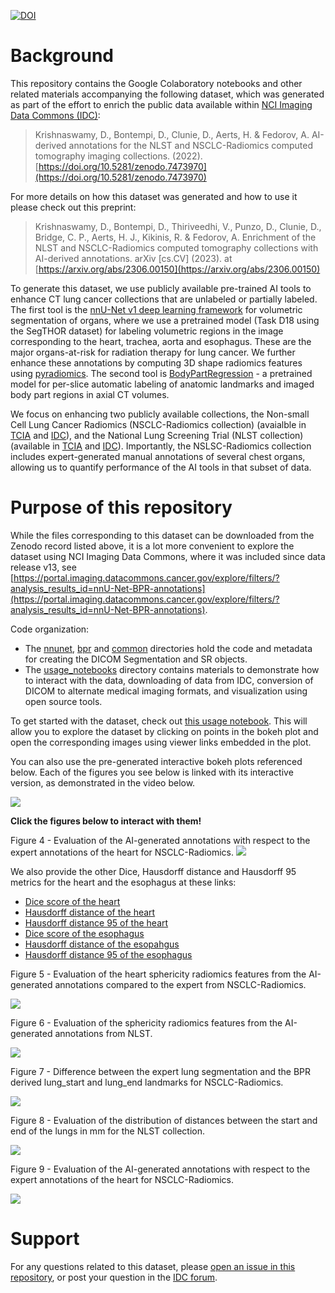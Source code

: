 [![DOI](https://zenodo.org/badge/doi/10.5281/zenodo.10055575.svg)](http://dx.doi.org/10.5281/zenodo.10055575)

# Background

This repository contains the Google Colaboratory notebooks and other related materials accompanying the following dataset, which was generated as part of the effort to enrich the public data available within [NCI Imaging Data Commons (IDC)](https://imaging.datacommons.cancer.gov/):

> Krishnaswamy, D., Bontempi, D., Clunie, D., Aerts, H. & Fedorov, A. AI-derived annotations for the NLST and NSCLC-Radiomics computed tomography imaging collections. (2022). [https://doi.org/10.5281/zenodo.7473970](https://doi.org/10.5281/zenodo.7473970)

For more details on how this dataset was generated and how to use it please check out this preprint:

> Krishnaswamy, D., Bontempi, D., Thiriveedhi, V., Punzo, D., Clunie, D., Bridge, C. P., Aerts, H. J., Kikinis, R. & Fedorov, A. Enrichment of the NLST and NSCLC-Radiomics computed tomography collections with AI-derived annotations. arXiv [cs.CV] (2023). at [https://arxiv.org/abs/2306.00150](https://arxiv.org/abs/2306.00150)

To generate this dataset, we use publicly available pre-trained AI tools to enhance CT lung cancer collections that are unlabeled or partially labeled. The first tool is the [nnU-Net v1 deep learning framework](https://github.com/MIC-DKFZ/nnUNet/tree/nnunetv1) for volumetric segmentation of organs, where we use a pretrained model (Task D18 using the SegTHOR dataset) for labeling volumetric regions in the image corresponding to the heart, trachea, aorta and esophagus. These are the major organs-at-risk for radiation therapy for lung cancer. We further enhance these annotations by computing 3D shape radiomics features using [pyradiomics](https://github.com/AIM-Harvard/pyradiomics). The second tool is [BodyPartRegression](https://github.com/MIC-DKFZ/BodyPartRegression) - a pretrained model for per-slice automatic labeling of anatomic landmarks and imaged body part regions in axial CT volumes. 

We focus on enhancing two publicly available collections, the Non-small Cell Lung Cancer Radiomics (NSCLC-Radiomics collection) (avaialble in [TCIA](https://wiki.cancerimagingarchive.net/display/Public/NSCLC-Radiomics) and [IDC](https://portal.imaging.datacommons.cancer.gov/explore/filters/?collection_id=Community&collection_id=nsclc_radiomics)), and the National Lung Screening Trial (NLST collection) (available in [TCIA](https://wiki.cancerimagingarchive.net/display/NLST/National+Lung+Screening+Trial) and [IDC](https://portal.imaging.datacommons.cancer.gov/explore/filters/?collection_id=Community&collection_id=nlst)). Importantly, the NSLSC-Radiomics collection includes expert-generated manual annotations of several chest organs, allowing us to quantify performance of the AI tools in that subset of data.

# Purpose of this repository

While the files corresponding to this dataset can be downloaded from the Zenodo record listed above, it is a lot more convenient to explore the dataset using NCI Imaging Data Commons, where it was included since data release v13, see [https://portal.imaging.datacommons.cancer.gov/explore/filters/?analysis_results_id=nnU-Net-BPR-annotations](https://portal.imaging.datacommons.cancer.gov/explore/filters/?analysis_results_id=nnU-Net-BPR-annotations). 

Code organization: 

- The [nnunet](https://github.com/ImagingDataCommons/nnU-Net-BPR-annotations/tree/main/nnunet), [bpr](https://github.com/ImagingDataCommons/nnU-Net-BPR-annotations/tree/main/bpr) and [common](https://github.com/ImagingDataCommons/nnU-Net-BPR-annotations/tree/main/common/queries) directories hold the code and metadata for creating the DICOM Segmentation and SR objects. 
- The [usage_notebooks](https://github.com/ImagingDataCommons/nnU-Net-BPR-annotations/tree/main/usage_notebooks) directory contains materials to demonstrate how to interact with the data, downloading of data from IDC, conversion of DICOM to alternate medical imaging formats, and visualization using open source tools. 

To get started with the dataset, check out [this usage notebook](https://nbviewer.org/github/ImagingDataCommons/nnU-Net-BPR-annotations/blob/main/usage_notebooks/scientific_data_paper_usage_notes.ipynb). This will allow you to explore the dataset by clicking on points in the bokeh plot and open the corresponding images using viewer links embedded in the plot. 

You can also use the pre-generated interactive bokeh plots referenced below. Each of the figures you see below is linked with its interactive version, as demonstrated in the video below.

![](https://github.com/ImagingDataCommons/nnU-Net-BPR-annotations/blob/main/usage_notebooks/bokeh_figures/figure_demo.gif)

**Click the figures below to interact with them!**

Figure 4 - Evaluation of the AI-generated annotations with respect to the expert annotations of the heart for NSCLC-Radiomics. 
[![](https://github.com/ImagingDataCommons/nnU-Net-BPR-annotations/blob/main/usage_notebooks/bokeh_figures/figure4.JPG)](https://htmlpreview.github.io/?https://github.com/ImagingDataCommons/nnU-Net-BPR-annotations/blob/main/usage_notebooks/bokeh_figures/figure_4_dice_heart.html)

We also provide the other Dice, Hausdorff distance and Hausdorff 95 metrics for the heart and the esophagus at these links: 
- [Dice score of the heart](https://htmlpreview.github.io/?https://github.com/ImagingDataCommons/nnU-Net-BPR-annotations/blob/main/usage_notebooks/bokeh_figures/figure_4_dice_heart.html)
- [Hausdorff distance of the heart](https://htmlpreview.github.io/?https://github.com/ImagingDataCommons/nnU-Net-BPR-annotations/blob/main/usage_notebooks/bokeh_figures/figure_4_hd_heart.html)
- [Hausdorff distance 95 of the heart](https://htmlpreview.github.io/?https://github.com/ImagingDataCommons/nnU-Net-BPR-annotations/blob/main/usage_notebooks/bokeh_figures/figure_4_hd_95_heart.html)
- [Dice score of the esophagus](https://htmlpreview.github.io/?https://github.com/ImagingDataCommons/nnU-Net-BPR-annotations/blob/main/usage_notebooks/bokeh_figures/figure_4_dice_esophagus.html)
- [Hausdorff distance of the esopahgus](https://htmlpreview.github.io/?https://github.com/ImagingDataCommons/nnU-Net-BPR-annotations/blob/main/usage_notebooks/bokeh_figures/figure_4_hd_esophagus.html)
- [Hausdorff distance 95 of the esophagus](https://htmlpreview.github.io/?https://github.com/ImagingDataCommons/nnU-Net-BPR-annotations/blob/main/usage_notebooks/bokeh_figures/figure_4_hd_95_esophagus.html)

Figure 5 - Evaluation of the heart sphericity radiomics features from the AI-generated annotations compared to the expert from NSCLC-Radiomics.

[![](https://github.com/ImagingDataCommons/nnU-Net-BPR-annotations/blob/main/usage_notebooks/bokeh_figures/figure5.JPG)](https://htmlpreview.github.io/?https://github.com/ImagingDataCommons/nnU-Net-BPR-annotations/blob/main/usage_notebooks/bokeh_figures/figure_5.html)

Figure 6 - Evaluation of the sphericity radiomics features from the AI-generated annotations from NLST. 

[![](https://github.com/ImagingDataCommons/nnU-Net-BPR-annotations/blob/main/usage_notebooks/bokeh_figures/figure6.JPG)](https://htmlpreview.github.io/?https://github.com/ImagingDataCommons/nnU-Net-BPR-annotations/blob/main/usage_notebooks/bokeh_figures/figure_6.html)

Figure 7 - Difference between the expert lung segmentation and the BPR derived lung_start and lung_end landmarks for NSCLC-Radiomics.  

[![](https://github.com/ImagingDataCommons/nnU-Net-BPR-annotations/blob/main/usage_notebooks/bokeh_figures/figure7.JPG)](https://htmlpreview.github.io/?https://github.com/ImagingDataCommons/nnU-Net-BPR-annotations/blob/main/usage_notebooks/bokeh_figures/figure_7.html)

Figure 8 - Evaluation of the distribution of distances between the start and end of the lungs in mm for the NLST collection. 

[![](https://github.com/ImagingDataCommons/nnU-Net-BPR-annotations/blob/main/usage_notebooks/bokeh_figures/figure8.JPG)](https://htmlpreview.github.io/?https://github.com/ImagingDataCommons/nnU-Net-BPR-annotations/blob/main/usage_notebooks/bokeh_figures/figure_8.html)

Figure 9 - Evaluation of the AI-generated annotations with respect to the expert annotations of the heart for NSCLC-Radiomics. 

[![](https://github.com/ImagingDataCommons/nnU-Net-BPR-annotations/blob/main/usage_notebooks/bokeh_figures/figure9.JPG)](https://htmlpreview.github.io/?https://github.com/ImagingDataCommons/nnU-Net-BPR-annotations/blob/main/usage_notebooks/bokeh_figures/figure_9.html)


<!---
- Alternatively, click on these links to interact with the bokeh plots that are included in the Scientific Data manuscript:
  - [Figure 4](https://htmlpreview.github.io/?https://github.com/ImagingDataCommons/nnU-Net-BPR-annotations/blob/main/usage_notebooks/bokeh_figures/figure_4_dice_heart.html) - Evaluation of the AI-generated annotations with respect to the expert annotations of the heart for NSCLC-Radiomics. 
  - We also provide the other Dice, Hausdorff distance and Hausdorff 95 metrics for the heart and the esophagus: 
    - [Dice score of the heart](https://htmlpreview.github.io/?https://github.com/ImagingDataCommons/nnU-Net-BPR-annotations/blob/main/usage_notebooks/bokeh_figures/figure_4_dice_heart.html)
    - [Hausdorff distance of the heart](https://htmlpreview.github.io/?https://github.com/ImagingDataCommons/nnU-Net-BPR-annotations/blob/main/usage_notebooks/bokeh_figures/figure_4_hd_heart.html)
    - [Hausdorff distance 95 of the heart](https://htmlpreview.github.io/?https://github.com/ImagingDataCommons/nnU-Net-BPR-annotations/blob/main/usage_notebooks/bokeh_figures/figure_4_hd_95_heart.html)
    - [Dice score of the esophagus](https://htmlpreview.github.io/?https://github.com/ImagingDataCommons/nnU-Net-BPR-annotations/blob/main/usage_notebooks/bokeh_figures/figure_4_dice_esophagus.html)
    - [Hausdorff distance of the esopahgus](https://htmlpreview.github.io/?https://github.com/ImagingDataCommons/nnU-Net-BPR-annotations/blob/main/usage_notebooks/bokeh_figures/figure_4_hd_esophagus.html)
    - [Hausdorff distance 95 of the esophagus](https://htmlpreview.github.io/?https://github.com/ImagingDataCommons/nnU-Net-BPR-annotations/blob/main/usage_notebooks/bokeh_figures/figure_4_hd_95_esophagus.html)
  - [Figure 5](https://htmlpreview.github.io/?https://github.com/ImagingDataCommons/nnU-Net-BPR-annotations/blob/main/usage_notebooks/bokeh_figures/figure_5.html) - Evaluation of the heart sphericity radiomics features from the AI-generated annotations compared to the expert from NSCLC-Radiomics.
  - [Figure 6](https://htmlpreview.github.io/?https://github.com/ImagingDataCommons/nnU-Net-BPR-annotations/blob/main/usage_notebooks/bokeh_figures/figure_6.html) - Evaluation of the sphericity radiomics features from the AI-generated annotations from NLST. 
  - [Figure 7](https://htmlpreview.github.io/?https://github.com/ImagingDataCommons/nnU-Net-BPR-annotations/blob/main/usage_notebooks/bokeh_figures/figure_7.html) - Difference between the expert lung segmentation and the BPR derived lung_start and lung_end landmarks for NSCLC-Radiomics. 
  - [Figure 8](https://htmlpreview.github.io/?https://github.com/ImagingDataCommons/nnU-Net-BPR-annotations/blob/main/usage_notebooks/bokeh_figures/figure_8.html) - Evaluation of the distribution of distances between the start and end of the lungs in mm for the NLST collection. 
  - [Figure 9](https://htmlpreview.github.io/?https://github.com/ImagingDataCommons/nnU-Net-BPR-annotations/blob/main/usage_notebooks/bokeh_figures/figure_9.html) - Evaluation of the percentage of slices assigned to each region (head, neck, chest, abdomen, pelvis and legs) for the NLST collection.
-->

# Support

For any questions related to this dataset, please [open an issue in this repository](https://github.com/ImagingDataCommons/nnU-Net-BPR-annotations/issues/new), or post your question in the [IDC forum](https://discourse.canceridc.dev/).
